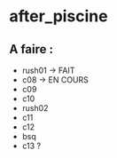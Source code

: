 # after_piscine

## A faire :
- rush01  -> FAIT
- c08     -> EN COURS
- c09
- c10
- rush02
- c11
- c12
- bsq
- c13 ?
  
